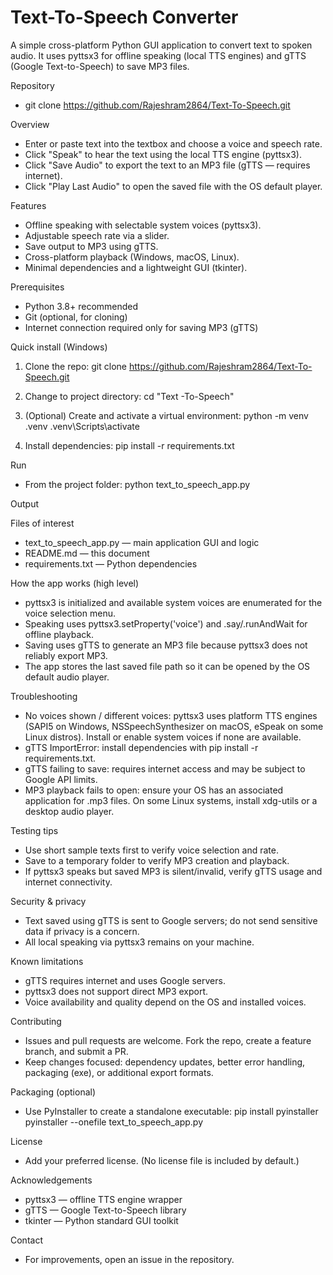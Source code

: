 # Text-To-Speech Converter

A simple cross-platform Python GUI application to convert text to spoken audio. It uses pyttsx3 for offline speaking (local TTS engines) and gTTS (Google Text-to-Speech) to save MP3 files.

Repository
- git clone https://github.com/Rajeshram2864/Text-To-Speech.git

Overview
- Enter or paste text into the textbox and choose a voice and speech rate.
- Click "Speak" to hear the text using the local TTS engine (pyttsx3).
- Click "Save Audio" to export the text to an MP3 file (gTTS — requires internet).
- Click "Play Last Audio" to open the saved file with the OS default player.

Features
- Offline speaking with selectable system voices (pyttsx3).
- Adjustable speech rate via a slider.
- Save output to MP3 using gTTS.
- Cross-platform playback (Windows, macOS, Linux).
- Minimal dependencies and a lightweight GUI (tkinter).

Prerequisites
- Python 3.8+ recommended
- Git (optional, for cloning)
- Internet connection required only for saving MP3 (gTTS)

Quick install (Windows)
1. Clone the repo:
   git clone https://github.com/Rajeshram2864/Text-To-Speech.git

2. Change to project directory:
   cd "Text -To-Speech"

3. (Optional) Create and activate a virtual environment:
   python -m venv .venv
   .venv\Scripts\activate

4. Install dependencies:
   pip install -r requirements.txt

Run
- From the project folder:
  python text_to_speech_app.py

Output

Files of interest
- text_to_speech_app.py — main application GUI and logic
- README.md — this document
- requirements.txt — Python dependencies

How the app works (high level)
- pyttsx3 is initialized and available system voices are enumerated for the voice selection menu.
- Speaking uses pyttsx3.setProperty('voice') and .say/.runAndWait for offline playback.
- Saving uses gTTS to generate an MP3 file because pyttsx3 does not reliably export MP3.
- The app stores the last saved file path so it can be opened by the OS default audio player.

Troubleshooting
- No voices shown / different voices: pyttsx3 uses platform TTS engines (SAPI5 on Windows, NSSpeechSynthesizer on macOS, eSpeak on some Linux distros). Install or enable system voices if none are available.
- gTTS ImportError: install dependencies with pip install -r requirements.txt.
- gTTS failing to save: requires internet access and may be subject to Google API limits.
- MP3 playback fails to open: ensure your OS has an associated application for .mp3 files. On some Linux systems, install xdg-utils or a desktop audio player.

Testing tips
- Use short sample texts first to verify voice selection and rate.
- Save to a temporary folder to verify MP3 creation and playback.
- If pyttsx3 speaks but saved MP3 is silent/invalid, verify gTTS usage and internet connectivity.

Security & privacy
- Text saved using gTTS is sent to Google servers; do not send sensitive data if privacy is a concern.
- All local speaking via pyttsx3 remains on your machine.

Known limitations
- gTTS requires internet and uses Google servers.
- pyttsx3 does not support direct MP3 export.
- Voice availability and quality depend on the OS and installed voices.

Contributing
- Issues and pull requests are welcome. Fork the repo, create a feature branch, and submit a PR.
- Keep changes focused: dependency updates, better error handling, packaging (exe), or additional export formats.

Packaging (optional)
- Use PyInstaller to create a standalone executable:
  pip install pyinstaller
  pyinstaller --onefile text_to_speech_app.py

License
- Add your preferred license. (No license file is included by default.)

Acknowledgements
- pyttsx3 — offline TTS engine wrapper
- gTTS — Google Text-to-Speech library
- tkinter — Python standard GUI toolkit

Contact
- For improvements, open an issue in the repository.
#
